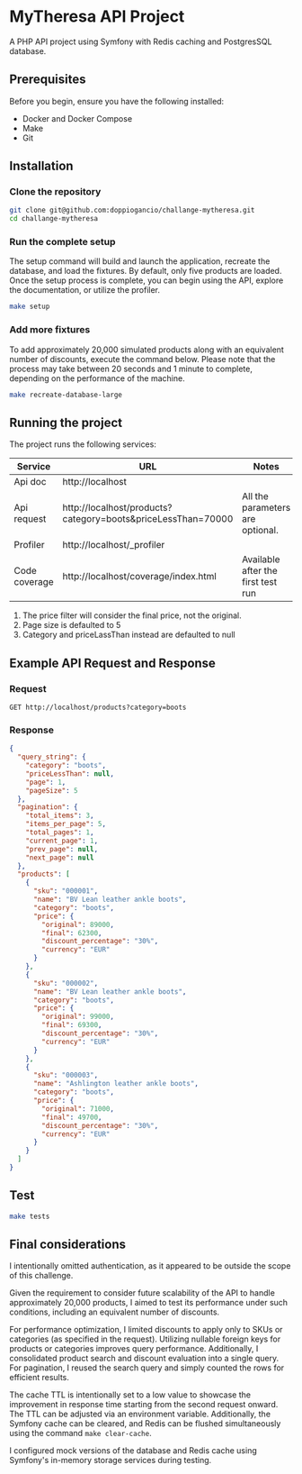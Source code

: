 # MyTheresa API Project

A PHP API project using Symfony with Redis caching and PostgresSQL database.

## Prerequisites

Before you begin, ensure you have the following installed:
- Docker and Docker Compose
- Make
- Git

## Installation

### Clone the repository
```bash
git clone git@github.com:doppiogancio/challange-mytheresa.git
cd challange-mytheresa
```

### Run the complete setup
The setup command will build and launch the application, recreate the database, and load the fixtures. By default, only five products are loaded. Once the setup process is complete, you can begin using the API, explore the documentation, or utilize the profiler.
```bash
make setup
```

### Add more fixtures
To add approximately 20,000 simulated products along with an equivalent number of discounts, execute the command below. Please note that the process may take between 20 seconds and 1 minute to complete, depending on the performance of the machine. 
```bash
make recreate-database-large
```

## Running the project 

The project runs the following services:

| Service       | URL                                                                             | Notes                              |
|---------------|---------------------------------------------------------------------------------|------------------------------------|
| Api doc       | http://localhost                                                                |                                    |
| Api request   | http://localhost/products?category=boots&priceLessThan=70000                    | All the parameters are optional.   |
| Profiler      | http://localhost/_profiler                                                      |                                    | 
| Code coverage | http://localhost/coverage/index.html                                            | Available after the first test run | 

1. The price filter will consider the final price, not the original.
2. Page size is defaulted to 5
3. Category and priceLassThan instead are defaulted to null

## Example API Request and Response

### Request
```http
GET http://localhost/products?category=boots
```

### Response
```json
{
  "query_string": {
    "category": "boots",
    "priceLessThan": null,
    "page": 1,
    "pageSize": 5
  },
  "pagination": {
    "total_items": 3,
    "items_per_page": 5,
    "total_pages": 1,
    "current_page": 1,
    "prev_page": null,
    "next_page": null
  },
  "products": [
    {
      "sku": "000001",
      "name": "BV Lean leather ankle boots",
      "category": "boots",
      "price": {
        "original": 89000,
        "final": 62300,
        "discount_percentage": "30%",
        "currency": "EUR"
      }
    },
    {
      "sku": "000002",
      "name": "BV Lean leather ankle boots",
      "category": "boots",
      "price": {
        "original": 99000,
        "final": 69300,
        "discount_percentage": "30%",
        "currency": "EUR"
      }
    },
    {
      "sku": "000003",
      "name": "Ashlington leather ankle boots",
      "category": "boots",
      "price": {
        "original": 71000,
        "final": 49700,
        "discount_percentage": "30%",
        "currency": "EUR"
      }
    }
  ]
}
```

## Test
```bash
make tests
```

## Final considerations
I intentionally omitted authentication, as it appeared to be outside the scope of this challenge.

Given the requirement to consider future scalability of the API to handle approximately 20,000 products, I aimed to test 
its performance under such conditions, including an equivalent number of discounts.

For performance optimization, I limited discounts to apply only to SKUs or categories (as specified in the request). 
Utilizing nullable foreign keys for products or categories improves query performance. Additionally, I consolidated 
product search and discount evaluation into a single query. For pagination, I reused the search query and simply counted 
the rows for efficient results.

The cache TTL is intentionally set to a low value to showcase the improvement in response time starting from the second 
request onward. The TTL can be adjusted via an environment variable. Additionally, the Symfony cache can be cleared, 
and Redis can be flushed simultaneously using the command `make clear-cache`.

I configured mock versions of the database and Redis cache using Symfony's in-memory storage services during testing.